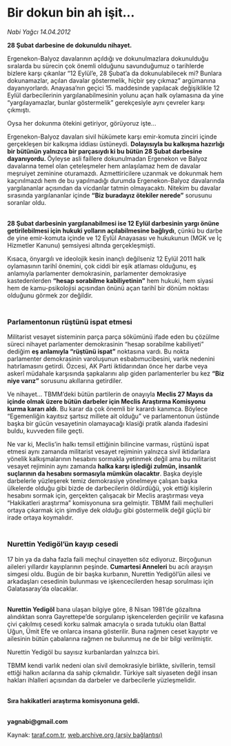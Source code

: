 # Bir dokun bin ah işit...

*Nabi Yağcı 14.04.2012*

<div class="yazi"><p><b>28 Şubat darbesine de dokunuldu nihayet.</b> </p>
<p>Ergenekon-Balyoz davalarının açıldığı ve dokunulmazlara dokunulduğu sıralarda bu sürecin çok önemli olduğunu savunduğumuz o tarihlerde bizlere karşı çıkanlar “12 Eylül’e, 28 Şubat’a da dokunulabilecek mi? Bunlara dokunamazlar, açılan davalar göstermelik, hiçbir şey çıkmaz” argümanına dayanıyorlardı. Anayasa’nın geçici 15. maddesinde yapılacak değişiklikle 12 Eylül darbecilerinin yargılanabilmesinin yolunu açan halk oylamasına da yine “yargılayamazlar, bunlar göstermelik” gerekçesiyle aynı çevreler karşı çıkmıştı. </p>
<p>Oysa her dokunma ötekini getiriyor, görüyoruz işte...</p>
<p>Ergenekon-Balyoz davaları sivil hükümete karşı emir-komuta zinciri içinde gerçekleşen bir kalkışma iddiası üstüneydi. <b>Dolayısıyla bu kalkışma hazırlığı bir bütünün yalnızca bir parçasıydı ki bu bütün 28 Şubat darbesine dayanıyordu. </b>Öyleyse asli faillere dokunulmadan Ergenekon ve Balyoz davalarına temel olan çeteleşmeler hem anlaşılamaz hem de davalar meşruiyet zeminine oturamazdı. Azmettiricilere uzanmak ve dokunmak hem kaçınılmazdı hem de bu yapılmadığı durumda Ergenekon-Balyoz davalarında yargılananlar açısından da vicdanlar tatmin olmayacaktı. Nitekim bu davalar sırasında yargılananlar içinde <b>“Biz buradayız ötekiler nerede”</b> sorusunu soranlar oldu. </p>
<p><b><br/>28 Şubat darbesinin yargılanabilmesi ise 12 Eylül darbesinin yargı önüne getirilebilmesi için hukuki yolların açılabilmesine bağlıydı</b>, çünkü bu darbe de yine emir-komuta içinde ve 12 Eylül Anayasası ve hukukunun (MGK ve İç Hizmetler Kanunu) şemsiyesi altında gerçekleşmişti. </p>
<p>Kısaca, önyargılı ve ideolojik kesin inançlı değilseniz 12 Eylül 2011 halk oylamasının tarihî önemini, çok ciddi bir eşik atlaması olduğunu, eş anlamıyla parlamenter demokrasinin, parlamenter demokrasiye kastedenlerden <b>“hesap sorabilme kabiliyetinin”</b> hem hukuki, hem siyasi hem de kamu-psikolojisi açısından önünü açan tarihî bir dönüm noktası olduğunu görmek zor değildir.</p>
<h3><br/>Parlamentonun rüştünü ispat etmesi</h3>
<p>Militarist vesayet sisteminin parça parça sökümünü ifade eden bu çözülme süreci nihayet parlamenter demokrasinin “hesap sorabilme kabiliyeti” dediğim <b>eş anlamıyla “rüştünü ispat”</b> noktasına vardı. Bu nokta parlamenter demokrasinin varoluşunun esbabımucibesini, varlık nedenini hatırlamasını getirdi. Özcesi, AK Parti iktidarından önce her darbe veya askerî müdahale karşısında şapkalarını alıp giden parlamenterler bu kez <b>“Biz niye varız”</b> sorusunu akıllarına getirdiler. </p>
<p>Ve nihayet... TBMM’deki bütün partilerin de onayıyla <b>Meclis 27 Mayıs da içinde olmak üzere bütün darbeler için Meclis Araştırma Komisyonu kurma kararı aldı</b>. Bu karar da çok önemli bir karardı kanımca. Böylece “Egemenliğin kayıtsız şartsız millete ait olduğu” ve parlamentonun üstünde başka bir gücün vesayetinin olamayacağı klasiği pratik alanda ifadesini buldu, kuvveden fiile geçti. </p>
<p>Ne var ki, Meclis’in halkı temsil ettiğinin bilincine varması, rüştünü ispat etmesi aynı zamanda militarist vesayet rejiminin yalnızca sivil iktidarlara yönelik kalkışmalarının hesabını sormakla yetinmek değil ama bu militarist vesayet rejiminin aynı zamanda <b>halka karşı işlediği zulmün, insanlık suçlarının da hesabını sormasıyla mümkün olacaktır</b>. Başka deyişle darbelerle yüzleşerek temiz demokrasiye yönelmeye çalışan başka ülkelerde olduğu gibi bizde de darbecilerin öldürdüğü, yok ettiği kişilerin hesabını sormak için, gerçekten çalışacak bir Meclis araştırması veya “Hakikatleri araştırma” komisyonuna sıra gelmiştir. TBMM faili meçhulleri ortaya çıkarmak için şimdiye dek olduğu gibi göstermelik değil güçlü bir irade ortaya koymalıdır. </p>
<h3><br/>Nurettin Yedigöl’ün kayıp cesedi</h3>
<p>17 bin ya da daha fazla faili meçhul cinayetten söz ediyoruz. Birçoğunun aileleri yıllardır kayıplarının peşinde. <b>Cumartesi Anneleri</b> bu acılı arayışın simgesi oldu. Bugün de bir başka kurbanın, Nurettin Yedigöl’ün ailesi ve arkadaşları cesedinin bulunması ve işkencecilerden hesap sorulması için Galatasaray’da olacaklar. </p>
<p><b><br/>Nurettin Yedigöl</b> bana ulaşan bilgiye göre, 8 Nisan 1981’de gözaltına alındıktan sonra Gayrettepe’de sorgulanıp işkencelerden geçirilir ve kafasına çivi çakılmış cesedi korku salmak amacıyla o sırada tutuklu olan Battal Uğun, Ümit Efe ve onlarca insana gösterilir. Buna rağmen ceset kayıptır ve ailesinin bütün çabalarına rağmen ne bulunmuş ne de bir bilgi verilmiştir. </p>
<p>Nurettin Yedigöl bu sayısız kurbanlardan yalnızca biri. </p>
<p>TBMM kendi varlık nedeni olan sivil demokrasiyle birlikte, sivillerin, temsil ettiği halkın acılarına da sahip çıkmalıdır. Türkiye salt siyaseten değil insan hakları ihlalleri açısından da darbeler ve darbecilerle yüzleşmelidir. </p>
<p><b><br/>Sıra hakikatleri araştırma komisyonuna geldi.</b></p>
<p><b><br/>yagnabi@gmail.com</b></p>
</div>

Kaynak: [taraf.com.tr](http://www.taraf.com.tr/nabi-yagci/makale-bir-dokun-bin-ah-isit.htm), [web.archive.org (arşiv bağlantısı)](http://web.archive.org/web/20131107124203/http://www.taraf.com.tr/nabi-yagci/makale-bir-dokun-bin-ah-isit.htm)
